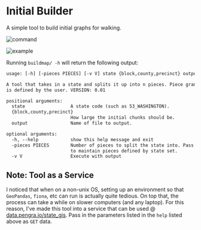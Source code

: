 # Initial Builder

A simple tool to build initial graphs for walking.

![command](https://imgur.com/mDXu8y2.png)

![example](https://imgur.com/mkP2DqI.png)

Running `buildmap/ -h` will return the following output:

```txt
usage: [-h] [-pieces PIECES] [-v V] state {block,county,precinct} output

A tool that takes in a state and splits it up into n pieces. Piece granularity
is defined by the user. VERSION: 0.01

positional arguments:
  state                 A state code (such as 53_WASHINGTON).
  {block,county,precinct}
                        How large the initial chunks should be.
  output                Name of file to output.

optional arguments:
  -h, --help            show this help message and exit
  -pieces PIECES        Number of pieces to split the state into. Pass nothing
                        to maintain pieces defined by state set.
  -v V                  Execute with output
```

## Note: Tool as a Service

I noticed that when on a non-unix OS, setting up an environment so that `GeoPandas`, `fiona`, etc can run is actually quite tedious.
On top that, the process can take a while on slower computers (and any laptop).
For this reason, I've made this tool into a service that can be used @ [data.pengra.io/state_gis](https://data.pengra.io/state_gis/).
Pass in the parameters listed in the `help` listed above as `GET` data.
